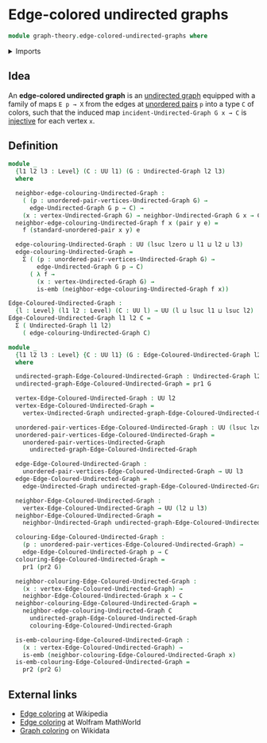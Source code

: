 # Edge-colored undirected graphs

```agda
module graph-theory.edge-colored-undirected-graphs where
```

<details><summary>Imports</summary>

```agda
open import foundation.dependent-pair-types
open import foundation.embeddings
open import foundation.universe-levels
open import foundation.unordered-pairs

open import graph-theory.neighbors-undirected-graphs
open import graph-theory.undirected-graphs
```

</details>

## Idea

An **edge-colored undirected graph** is an
[undirected graph](graph-theory.undirected-graphs.md) equipped with a family of
maps `E p → X` from the edges at
[unordered pairs](foundation.unordered-pairs.md) `p` into a type `C` of colors,
such that the induced map `incident-Undirected-Graph G x → C` is
[injective](foundation.injective-maps.md) for each vertex `x`.

## Definition

```agda
module _
  {l1 l2 l3 : Level} (C : UU l1) (G : Undirected-Graph l2 l3)
  where

  neighbor-edge-colouring-Undirected-Graph :
    ( (p : unordered-pair-vertices-Undirected-Graph G) →
      edge-Undirected-Graph G p → C) →
    (x : vertex-Undirected-Graph G) → neighbor-Undirected-Graph G x → C
  neighbor-edge-colouring-Undirected-Graph f x (pair y e) =
    f (standard-unordered-pair x y) e

  edge-colouring-Undirected-Graph : UU (lsuc lzero ⊔ l1 ⊔ l2 ⊔ l3)
  edge-colouring-Undirected-Graph =
    Σ ( (p : unordered-pair-vertices-Undirected-Graph G) →
        edge-Undirected-Graph G p → C)
      ( λ f →
        (x : vertex-Undirected-Graph G) →
        is-emb (neighbor-edge-colouring-Undirected-Graph f x))

Edge-Coloured-Undirected-Graph :
  {l : Level} (l1 l2 : Level) (C : UU l) → UU (l ⊔ lsuc l1 ⊔ lsuc l2)
Edge-Coloured-Undirected-Graph l1 l2 C =
  Σ ( Undirected-Graph l1 l2)
    ( edge-colouring-Undirected-Graph C)

module _
  {l1 l2 l3 : Level} {C : UU l1} (G : Edge-Coloured-Undirected-Graph l2 l3 C)
  where

  undirected-graph-Edge-Coloured-Undirected-Graph : Undirected-Graph l2 l3
  undirected-graph-Edge-Coloured-Undirected-Graph = pr1 G

  vertex-Edge-Coloured-Undirected-Graph : UU l2
  vertex-Edge-Coloured-Undirected-Graph =
    vertex-Undirected-Graph undirected-graph-Edge-Coloured-Undirected-Graph

  unordered-pair-vertices-Edge-Coloured-Undirected-Graph : UU (lsuc lzero ⊔ l2)
  unordered-pair-vertices-Edge-Coloured-Undirected-Graph =
    unordered-pair-vertices-Undirected-Graph
      undirected-graph-Edge-Coloured-Undirected-Graph

  edge-Edge-Coloured-Undirected-Graph :
    unordered-pair-vertices-Edge-Coloured-Undirected-Graph → UU l3
  edge-Edge-Coloured-Undirected-Graph =
    edge-Undirected-Graph undirected-graph-Edge-Coloured-Undirected-Graph

  neighbor-Edge-Coloured-Undirected-Graph :
    vertex-Edge-Coloured-Undirected-Graph → UU (l2 ⊔ l3)
  neighbor-Edge-Coloured-Undirected-Graph =
    neighbor-Undirected-Graph undirected-graph-Edge-Coloured-Undirected-Graph

  colouring-Edge-Coloured-Undirected-Graph :
    (p : unordered-pair-vertices-Edge-Coloured-Undirected-Graph) →
    edge-Edge-Coloured-Undirected-Graph p → C
  colouring-Edge-Coloured-Undirected-Graph =
    pr1 (pr2 G)

  neighbor-colouring-Edge-Coloured-Undirected-Graph :
    (x : vertex-Edge-Coloured-Undirected-Graph) →
    neighbor-Edge-Coloured-Undirected-Graph x → C
  neighbor-colouring-Edge-Coloured-Undirected-Graph =
    neighbor-edge-colouring-Undirected-Graph C
      undirected-graph-Edge-Coloured-Undirected-Graph
      colouring-Edge-Coloured-Undirected-Graph

  is-emb-colouring-Edge-Coloured-Undirected-Graph :
    (x : vertex-Edge-Coloured-Undirected-Graph) →
    is-emb (neighbor-colouring-Edge-Coloured-Undirected-Graph x)
  is-emb-colouring-Edge-Coloured-Undirected-Graph =
    pr2 (pr2 G)
```

## External links

- [Edge coloring](https://en.wikipedia.org/wiki/Edge_coloring) at Wikipedia
- [Edge coloring](https://mathworld.wolfram.com/EdgeColoring.html) at Wolfram
  MathWorld
- [Graph coloring](https://www.wikidata.org/entity/Q504843) on Wikidata
